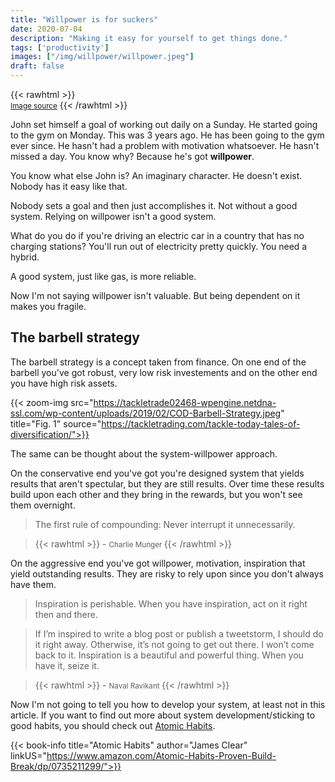 ```yaml
---
title: "Willpower is for suckers"
date: 2020-07-04
description: "Making it easy for yourself to get things done."
tags: ['productivity']
images: ["/img/willpower/willpower.jpeg"]
draft: false
---
```

{{< rawhtml >}}<br> <small> <a href="http://www.dumpaday.com/" target="_blank">Image source</a></small> {{< /rawhtml >}}

John set himself a goal of working out daily on a Sunday. He started going to the gym on Monday. This was 3 years ago. He has been going to the gym ever since. He hasn't had a problem with motivation whatsoever. He hasn't missed a day. You know why? Because he's got **willpower**.

You know what else John is? An imaginary character. He doesn't exist. Nobody has it easy like that.

Nobody sets a goal and then just accomplishes it. Not without a good system. Relying on willpower isn't a good system.

What do you do if you're driving an electric car in a country that has no charging stations? You'll run out of electricity pretty quickly. You need a hybrid.

A good system, just like gas, is more reliable.

Now I'm not saying willpower isn't valuable. But being dependent on it makes you fragile.

## The barbell strategy

The barbell strategy is a concept taken from finance. On one end of the barbell you've got robust, very low risk investements and on the other end you have high risk assets.


{{< zoom-img src="https://tackletrade02468-wpengine.netdna-ssl.com/wp-content/uploads/2019/02/COD-Barbell-Strategy.jpeg" title="Fig. 1" source="https://tackletrading.com/tackle-today-tales-of-diversification/">}}

The same can be thought about the system-willpower approach. 

On the conservative end you've got you're designed system that yields results that aren't spectular, but they are still results. Over time these results build upon each other and they bring in the rewards, but you won't see them overnight. 

> The first rule of compounding: Never interrupt it unnecessarily.

>{{< rawhtml >}} - <small> Charlie Munger </small>{{< /rawhtml >}} 

On the aggressive end you've got willpower, motivation, inspiration that yield outstanding results. They are risky to rely upon since you don't always have them.

> Inspiration is perishable. When you have inspiration, act on it right then and there.

>If I’m inspired to write a blog post or publish a tweetstorm, I should do it right away. Otherwise, it’s not going to get out there. I won’t come back to it. Inspiration is a beautiful and powerful thing. When you have it, seize it.

>{{< rawhtml >}} - <small> Naval Ravikant </small>{{< /rawhtml >}}

Now I'm not going to tell you how to develop your system, at least not in this article. If you want to find out more about system development/sticking to good habits, you should check out [Atomic Habits](#BuyTheBook).


{{< book-info title="Atomic Habits" author="James Clear" linkUS="https://www.amazon.com/Atomic-Habits-Proven-Build-Break/dp/0735211299/">}}
